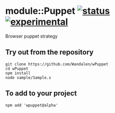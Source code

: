
# module::Puppet [![status](https://github.com/Wandalen/wPuppet/workflows/publish/badge.svg)](https://github.com/Wandalen/wPuppet/actions?query=workflow%3Apublish) [![experimental](https://img.shields.io/badge/stability-experimental-orange.svg)](https://github.com/emersion/stability-badges#experimental)

Browser puppet strategy

## Try out from the repository
```
git clone https://github.com/Wandalen/wPuppet
cd wPuppet
npm install
node sample/Sample.s
```

## To add to your project
```
npm add 'wpuppet@alpha'
```

